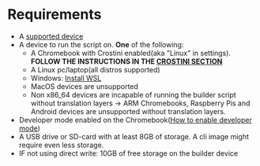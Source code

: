 # Requirements

* A [supported device](/extra-pages/supported-devices.md)
* A device to run the script on. **One** of the following:
    * A Chromebook with Crostini enabled(aka "Linux" in settings). **FOLLOW THE INSTRUCTIONS IN
      THE [CROSTINI SECTION](/extra-pages/crostini.md)**
    * A Linux pc/laptop(all distros supported)
    * Windows: [Install WSL](https://ubuntu.com/tutorials/install-ubuntu-on-wsl2-on-windows-10#1-overview)
    * MacOS devices are unsupported
    * Non x86_64 devices are incapable of running the builder script without translation layers -> ARM Chromebooks,
      Raspberry Pis and Android devices are unsupported without translation layers.
* Developer mode enabled on the
  Chromebook([How to enable developer mode](https://www.androidauthority.com/how-to-enable-developer-mode-on-a-chromebook-906688/))
* A USB drive or SD-card with at least 8GB of storage. A cli image might require even less storage.
* IF not using direct write: 10GB of free storage on the builder device